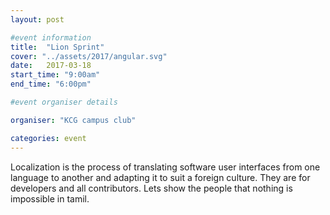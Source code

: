 ```yaml
---
layout: post

#event information
title:  "Lion Sprint"
cover: "../assets/2017/angular.svg"
date:   2017-03-18
start_time: "9:00am"
end_time: "6:00pm"

#event organiser details

organiser: "KCG campus club"

categories: event
---
```

Localization is the process of translating software user interfaces 	from one language to another and adapting it to suit a foreign 	culture. They are for developers and all contributors.
Lets show the people that nothing is impossible in tamil.


